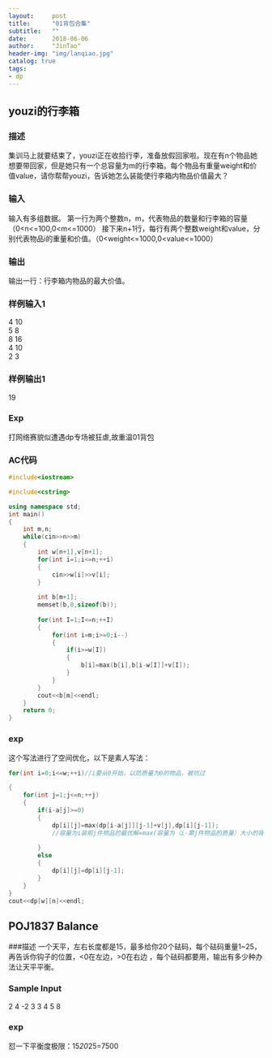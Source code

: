 ```yaml
---
layout:     post
title:      "01背包合集"
subtitle:   ""
date:       2018-06-06
author:     "JinTao"
header-img: "img/lanqiao.jpg"
catalog: true
tags:
- dp
---
```


## youzi的行李箱

### 描述
集训马上就要结束了，youzi正在收拾行李，准备放假回家啦。现在有n个物品她想要带回家，但是她只有一个总容量为m的行李箱。每个物品有重量weight和价值value，请你帮帮youzi，告诉她怎么装能使行李箱内物品价值最大？
### 输入
 输入有多组数据。
第一行为两个整数n，m，代表物品的数量和行李箱的容量（0<n<=100,0<m<=1000）
接下来n+1行，每行有两个整数weight和value，分别代表物品i的重量和价值。（0<weight<=1000,0<value<=1000）
### 输出
输出一行：行李箱内物品的最大价值。
### 样例输入1 
4 10<br>
5 8<br>
8 16<br>
4 10<br>
2 3

### 样例输出1 
19


### Exp
打网络赛貌似遭遇dp专场被狂虐,故重温01背包

### AC代码
``` cpp
#include<iostream>

#include<cstring>

using namespace std;
int main()
{
	int m,n;
	while(cin>>n>>m)
	{
		int w[n+1],v[n+1];
		for(int i=1;i<=n;++i)
		{
			cin>>w[i]>>v[i];
		}
		
		int b[m+1];
		memset(b,0,sizeof(b));
		
		for(int I=1;I<=n;++I)
		{
			for(int i=m;i>=0;i--)
			{
				if(i>=w[I])
				{
					b[i]=max(b[i],b[i-w[I]]+v[I]);
				}
			}
		}
		cout<<b[m]<<endl;
	}
	return 0;
}
```
### exp
这个写法进行了空间优化，以下是素人写法：

```cpp
for(int i=0;i<=w;++i)//i要从0开始，以防质量为0的物品，被坑过

{
	for(int j=1;j<=n;++j)
	{
		if(i-a[j]>=0)
		{
			dp[i][j]=max(dp[i-a[j]][j-1]+v[j],dp[i][j-1]);
			//容量为i装前j件物品的最优解=max(容量为（i-第j件物品的质量）大小的背包装j-1件物品的最优解+当前物品质量,容量为i装j-1件物品最优解)
			
		}
		else
		{
			dp[i][j]=dp[i][j-1];
		}
	}
}
cout<<dp[w][n]<<endl;
```

## POJ1837 Balance
###描述
一个天平，左右长度都是15，最多给你20个砝码，每个砝码重量1~25，再告诉你钩子的位置，<0在左边，>0在右边
，每个砝码都要用，输出有多少种办法让天平平衡。
### Sample Input
2 4	
-2 3 
3 4 5 8
### exp
怼一下平衡度极限：15*20*25=7500
